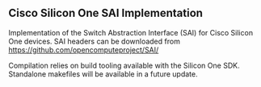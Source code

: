 Cisco Silicon One SAI Implementation
---

Implementation of the Switch Abstraction Interface (SAI) for Cisco Silicon One devices.
SAI headers can be downloaded from https://github.com/opencomputeproject/SAI/

Compilation relies on build tooling available with the Silicon One SDK.
Standalone makefiles will be available in a future update.
